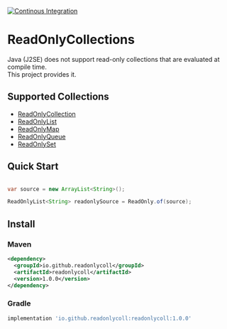 [![Continous Integration](https://github.com/ReadOnlyColl/ReadOnlyColl/actions/workflows/continous-integration.yml/badge.svg)](https://github.com/ReadOnlyColl/ReadOnlyColl/actions/workflows/continous-integration.yml)

# ReadOnlyCollections
Java (J2SE) does not support read-only collections that are evaluated at compile time. <br>
This project provides it.

## Supported Collections
* [ReadOnlyCollection](readonlycoll/src/main/java/readonlycollections/ReadOnlyCollection.java)
* [ReadOnlyList](readonlycoll/src/main/java/readonlycollections/ReadOnlyList.java)
* [ReadOnlyMap](readonlycoll/src/main/java/readonlycollections/ReadOnlyMap.java)
* [ReadOnlyQueue](readonlycoll/src/main/java/readonlycollections/ReadOnlyQueue.java)
* [ReadOnlySet](readonlycoll/src/main/java/readonlycollections/ReadOnlySet.java)

## Quick Start
```java

var source = new ArrayList<String>();

ReadOnlyList<String> readonlySource = ReadOnly.of(source);

```

## Install

### Maven

```xml
<dependency>
  <groupId>io.github.readonlycoll</groupId>
  <artifactId>readonlycoll</artifactId>
  <version>1.0.0</version>
</dependency>
```

### Gradle

```groovy
implementation 'io.github.readonlycoll:readonlycoll:1.0.0'
```
